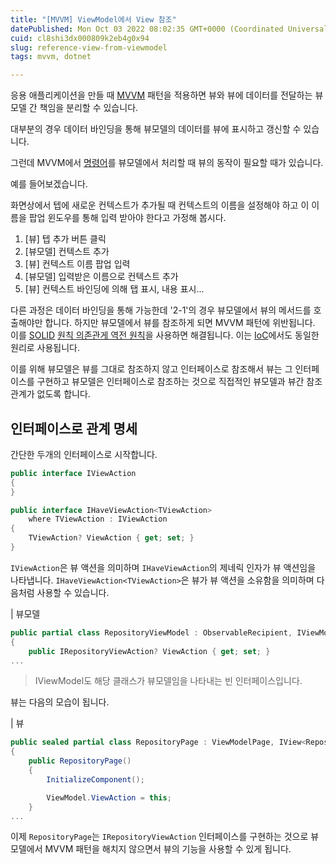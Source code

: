 ```yaml
---
title: "[MVVM] ViewModel에서 View 참조"
datePublished: Mon Oct 03 2022 08:02:35 GMT+0000 (Coordinated Universal Time)
cuid: cl8shi3dx000809k2eb4g0x94
slug: reference-view-from-viewmodel
tags: mvvm, dotnet

---
```


응용 애플리케이션을 만들 때 [MVVM](https://ko.wikipedia.org/wiki/%EB%AA%A8%EB%8D%B8-%EB%B7%B0-%EB%B7%B0%EB%AA%A8%EB%8D%B8) 패턴을 적용하면 뷰와 뷰에 데이터를 전달하는 뷰모델 간 책임을 분리할 수 있습니다.

대부분의 경우 데이터 바인딩을 통해 뷰모델의 데이터를 뷰에 표시하고 갱신할 수 있습니다.

그런데 MVVM에서 [명령어](https://learn.microsoft.com/en-us/archive/msdn-magazine/2013/may/mvvm-commands-relaycommands-and-eventtocommand)를 뷰모델에서 처리할 때 뷰의 동작이 필요할 때가 있습니다.

예를 들어보겠습니다.

화면상에서 텝에 새로운 컨텍스트가 추가될 때 컨텍스트의 이름을 설정해야 하고 이 이름을 팝업 윈도우를 통해 입력 받아야 한다고 가정해 봅시다.

1. [뷰] 텝 추가 버튼 클릭
1. [뷰모델] 컨텍스트 추가
  1. [뷰] 컨텍스트 이름 팝업 입력
  1. [뷰모델] 입력받은 이름으로 컨텍스트 추가
1. [뷰] 컨텍스트 바인딩에 의해 탭 표시, 내용 표시...

다른 과정은 데이터 바인딩을 통해 가능한데 '2-1'의 경우 뷰모델에서 뷰의 메서드를 호출해야만 합니다. 하지만 뷰모델에서 뷰를 참조하게 되면 MVVM 패턴에 위반됩니다. 이를 [SOLID](https://ko.wikipedia.org/wiki/SOLID_(%EA%B0%9D%EC%B2%B4_%EC%A7%80%ED%96%A5_%EC%84%A4%EA%B3%84)) [원칙 의존관게 역전 원칙](https://ko.wikipedia.org/wiki/%EC%9D%98%EC%A1%B4%EA%B4%80%EA%B3%84_%EC%97%AD%EC%A0%84_%EC%9B%90%EC%B9%99)을 사용하면 해결됩니다. 이는 [IoC](https://ko.wikipedia.org/wiki/%EC%A0%9C%EC%96%B4_%EB%B0%98%EC%A0%84)에서도 동일한 원리로  사용됩니다.

이를 위해 뷰모델은 뷰를 그대로 참조하지 않고 인터페이스로 참조해서 뷰는 그 인터페이스를 구현하고 뷰모델은 인터페이스로 참조하는 것으로 직접적인 뷰모델과 뷰간 참조 관계가 없도록 합니다.


## 인터페이스로 관계 명세

간단한 두개의 인터페이스로 시작합니다. 

```csharp
public interface IViewAction
{
}

public interface IHaveViewAction<TViewAction>
    where TViewAction : IViewAction
{
    TViewAction? ViewAction { get; set; }
}
```

`IViewAction`은 뷰 액션을 의미하며 `IHaveViewAction`의 제네릭 인자가 뷰 액션임을 나타냅니다.
`IHaveViewAction<TViewAction>`은 뷰가 뷰 액션을 소유함을 의미하며 다음처럼 사용할 수 있습니다.

| 뷰모델
```csharp
public partial class RepositoryViewModel : ObservableRecipient, IViewModel, IHaveViewAction<IRepositoryViewAction>
{
    public IRepositoryViewAction? ViewAction { get; set; }
...
```

> IViewModel도 해당 클래스가 뷰모델임을 나타내는 빈 인터페이스입니다.

뷰는 다음의 모습이 됩니다.

| 뷰
```csharp
public sealed partial class RepositoryPage : ViewModelPage, IView<RepositoryViewModel>, IRepositoryViewAction
{
    public RepositoryPage()
    {
        InitializeComponent();

        ViewModel.ViewAction = this;
    }
...
```

이제 `RepositoryPage`는 `IRepositoryViewAction` 인터페이스를 구현하는 것으로 뷰모델에서 MVVM 패턴을 해치지 않으면서 뷰의 기능을 사용할 수 있게 됩니다.

